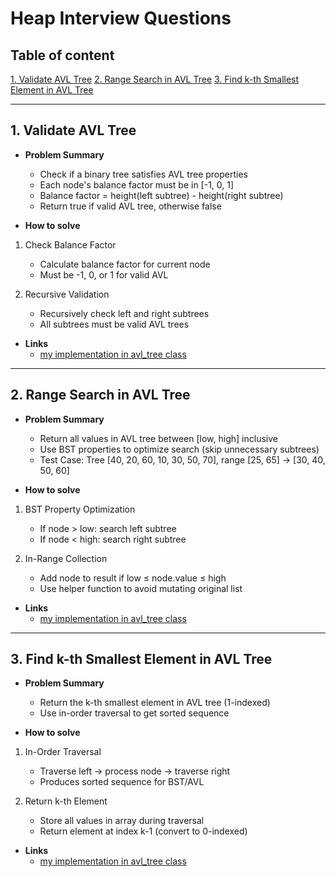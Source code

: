 # Heap Interview Questions

## Table of content

[1. Validate AVL Tree](#1-validate-avl-tree)
[2. Range Search in AVL Tree](#2-range-search-in-avl-tree)
[3. Find k-th Smallest Element in AVL Tree](#3-find-k-th-smallest-element-in-avl-tree)

---

## 1. Validate AVL Tree

- **Problem Summary**

  - Check if a binary tree satisfies AVL tree properties
  - Each node's balance factor must be in [-1, 0, 1]
  - Balance factor = height(left subtree) - height(right subtree)
  - Return true if valid AVL tree, otherwise false

- **How to solve**

1. Check Balance Factor

   - Calculate balance factor for current node
   - Must be -1, 0, or 1 for valid AVL

2. Recursive Validation

   - Recursively check left and right subtrees
   - All subtrees must be valid AVL trees

- **Links**
  - [my implementation in avl_tree class](../my_code/Data_Structures/tree/avl_tree.py)

---

## 2. Range Search in AVL Tree

- **Problem Summary**

  - Return all values in AVL tree between [low, high] inclusive
  - Use BST properties to optimize search (skip unnecessary subtrees)
  - Test Case: Tree [40, 20, 60, 10, 30, 50, 70], range [25, 65] → [30, 40, 50, 60]

- **How to solve**

1. BST Property Optimization

   - If node > low: search left subtree
   - If node < high: search right subtree

2. In-Range Collection

   - Add node to result if low ≤ node.value ≤ high
   - Use helper function to avoid mutating original list

- **Links**
  - [my implementation in avl_tree class](../my_code/Data_Structures/tree/avl_tree.py)

---

## 3. Find k-th Smallest Element in AVL Tree

- **Problem Summary**

  - Return the k-th smallest element in AVL tree (1-indexed)
  - Use in-order traversal to get sorted sequence

- **How to solve**

1. In-Order Traversal

   - Traverse left → process node → traverse right
   - Produces sorted sequence for BST/AVL

2. Return k-th Element

   - Store all values in array during traversal
   - Return element at index k-1 (convert to 0-indexed)

- **Links**
  - [my implementation in avl_tree class](../my_code/Data_Structures/tree/avl_tree.py)
